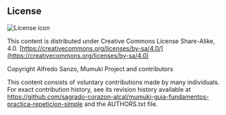 ## License
![License icon](http://mmedia.20m.es/especiales/corporativo/css/img/licencia-cc-by-sa.png)

This content is distributed under Creative Commons License Share-Alike, 4.0. [https://creativecommons.org/licenses/by-sa/4.0/](https://creativecommons.org/licenses/by-sa/4.0)

Copyright Alfredo Sanzo, Mumuki Project and contributors

This content consists of voluntary contributions made by many
individuals. For exact contribution history, see its revision history
available at https://github.com/sagrado-corazon-alcal/mumuki-guia-fundamentos-practica-repeticion-simple and the AUTHORS.txt file.

